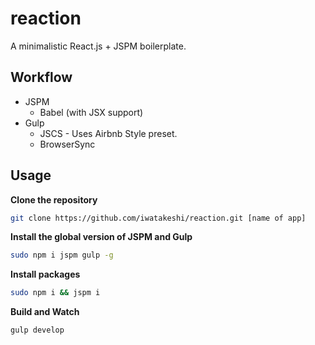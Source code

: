 # reaction

A minimalistic React.js + JSPM boilerplate.

## Workflow

* JSPM
  * Babel (with JSX support) 
* Gulp
  * JSCS - Uses Airbnb Style preset.
  * BrowserSync


## Usage

**Clone the repository**
```bash
git clone https://github.com/iwatakeshi/reaction.git [name of app]
```

**Install the global version of JSPM and Gulp**

```bash
sudo npm i jspm gulp -g
```

**Install packages**

```bash
sudo npm i && jspm i
```

**Build and Watch**

```bash
gulp develop
```
